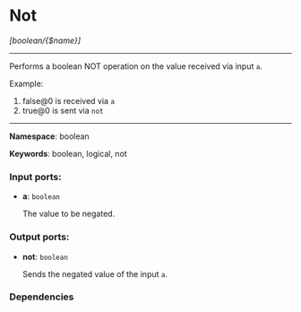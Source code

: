 # Not

_[boolean/{$name}]_

---

Performs a boolean NOT operation on the value received via input `a`.

Example:

1. false@0 is received via `a`
2. true@0 is sent via `not`

---

__Namespace__: boolean

__Keywords__: boolean, logical, not

### Input ports:

* __a__: ` boolean `

    The value to be negated.

### Output ports:

* __not__: ` boolean `

    Sends the negated value of the input `a`.

### Dependencies




